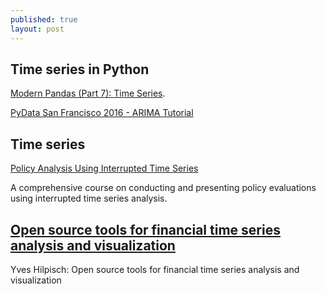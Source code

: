 ```yaml
---
published: true
layout: post
---
```

## Time series in Python

[Modern Pandas (Part 7): Time Series](https://tomaugspurger.github.io/modern-7-timeseries.html).


[PyData San Francisco 2016 - ARIMA Tutorial](https://github.com/silicon-valley-data-science/pydata-sf-2016-arima-tutorial)

## Time series

[Policy Analysis Using Interrupted Time Series](https://www.edx.org/course/policy-analysis-using-interrupted-time-ubcx-itsx-1?utm_medium=email&utm_source=sailthru&utm_content=course-announcements-mailing-list&utm_campaign=studentnewsletter-20160830-control&utm_term=Newsletter%20Users%20v2)


A comprehensive course on conducting and presenting policy evaluations using interrupted time series analysis.


## [Open source tools for financial time series analysis and visualization](https://github.com/yhilpisch/pydlon15)

Yves Hilpisch: Open source tools for financial time series analysis and visualization